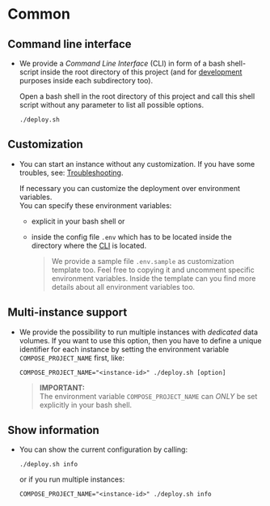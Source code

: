 # Common

## Command line interface

- We provide a _Command Line Interface_ (CLI) in form of a bash shell-script 
  inside the root directory of this project 
  (and for [development](../development/README.md) purposes inside each subdirectory too).   
  
  Open a bash shell in the root directory of this project and 
  call this shell script without any parameter to list all possible options.   
  
  ```
  ./deploy.sh  
  ```  

## Customization

- You can start an instance without any customization. 
  If you have some troubles, see: [Troubleshooting](../troubleshooting/README.md).
  
  If necessary you can customize the deployment over environment variables.    
  You can specify these environment variables: 
    * explicit in your bash shell or
    * inside the config file `.env` which has to be located inside the directory
      where the [CLI](#command-line-interface) is located.     

        > We provide a sample file `.env.sample` as customization template too. 
          Feel free to copying it and uncomment specific environment variables.
          Inside the template can you find more details about all environment variables too. 

## Multi-instance support

- We provide the possibility to run multiple instances with _dedicated_ data volumes. 
  If you want to use this option, then you have to define a unique identifier for each instance
  by setting the environment variable `COMPOSE_PROJECT_NAME` first, like:

  ```
  COMPOSE_PROJECT_NAME="<instance-id>" ./deploy.sh [option] 
  ```  
    > **IMPORTANT:**   
      The environment variable `COMPOSE_PROJECT_NAME` can _ONLY_ be set explicitly in your bash shell.

## Show information
    
- You can show the current configuration by calling: 
  
  ```
  ./deploy.sh info 
  ```  

  or if you run multiple instances:

  ```
  COMPOSE_PROJECT_NAME="<instance-id>" ./deploy.sh info 
  ```  
